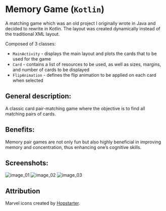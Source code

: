 # Memory Game (`Kotlin`)

A matching game which was an old project I originally wrote in Java and decided to rewrite in
Kotlin. The layout was created dynamically instead of the traditional XML layout.

Composed of 3 classes:

- `MainActivity` - displays the main layout and plots the cards that to be used for the game
- `Card` - contains a list of resources to be used, as well as sizes, margins, and number of cards
  to be displayed
- `FlipAnimation` - defines the flip animation to be applied on each card when selected

## General description:

A classic card pair-matching game where the objective is to find all matching pairs of cards.

## Benefits:

Memory pair games are not only fun but also highly beneficial in improving memory and concentration,
thus enhancing one’s cognitive skills.

## Screenshots:

![image_01](https://github.com/ommagtibay/Memory-Kotlin/assets/165558463/39888f6c-21e7-412d-aa26-976097e2194b)
![image_02](https://github.com/ommagtibay/Memory-Kotlin/assets/165558463/af2b2978-ccb4-4986-b628-9f22b3718c32)
![image_03](https://github.com/ommagtibay/Memory-Kotlin/assets/165558463/eb83a117-80af-40bf-a1b8-dcf7b3199fec)

## Attribution

Marvel icons created by [Hopstarter](https://www.flaticon.com/free-icons/marvel).
